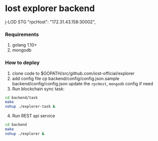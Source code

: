 Iost explorer backend
======

j-LOD STG
  "rpcHost": "172.31.43.158:30002",



### Requirements 

1. golang 1.10+
2. mongodb



### How to deploy

1. clone code to $GOPATH/src/github.com/iost-official/explorer
2. add config file cp backend/config/config.json.sample backend/config/config.json
    update the ```rpcHost```, ```mongodb``` config if need
3. Run blockchain sync task: 
```bash
cd backend/task
make
nohup ./explorer-task &
```
4. Run REST api service
```bash
cd backend
make
nohup ./explorer &
```


